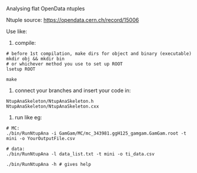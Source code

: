 Analysing flat OpenData ntuples 

Ntuple source: https://opendata.cern.ch/record/15006

Use like:

   1. compile:
```
# before 1st compilation, make dirs for object and binary (executable)
mkdir obj && mkdir bin
# or whichever method you use to set up ROOT
lsetup ROOT 

make

```


   1. connect your branches and insert your code in:
```
NtupAnaSkeleton/NtupAnaSkeleton.h
NtupAnaSkeleton/NtupAnaSkeleton.cxx
```

   1. run like eg:
```
# MC:
./bin/RunNtupAna -i GamGam/MC/mc_343981.ggH125_gamgam.GamGam.root -t mini -o YourOutputFile.csv

# data:
./bin/RunNtupAna -l data_list.txt -t mini -o ti_data.csv

```
```
./bin/RunNtupAna -h # gives help
```
